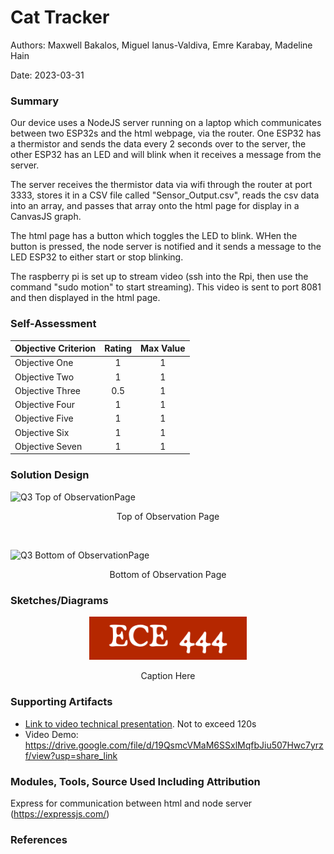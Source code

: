 # Cat Tracker
Authors: Maxwell Bakalos, Miguel Ianus-Valdiva, Emre Karabay, Madeline Hain

Date: 2023-03-31

### Summary
Our device uses a NodeJS server running on a laptop which communicates between two ESP32s and the html webpage, via the router. One ESP32 has a thermistor and sends the data every 2 seconds over to the server, the other ESP32 has an LED and will blink when it receives a message from the server. 

The server receives the thermistor data via wifi through the router at port 3333, stores it in a CSV file called "Sensor_Output.csv", reads the csv data into an array, and passes that array onto the html page for display in a CanvasJS graph.

The html page has a button which toggles the LED to blink. WHen the button is pressed, the node server is notified and it sends a message to the LED ESP32 to either start or stop blinking.

The raspberry pi is set up to stream video (ssh into the Rpi, then use the command "sudo motion" to start streaming). This video is sent to port 8081 and then displayed in the html page.

### Self-Assessment 

| Objective Criterion | Rating | Max Value  | 
|---------------------------------------------|:-----------:|:---------:|
| Objective One | 1 |  1     | 
| Objective Two | 1 |  1     | 
| Objective Three | 0.5 |  1     | 
| Objective Four | 1 |  1     | 
| Objective Five | 1 |  1     | 
| Objective Six | 1 |  1     | 
| Objective Seven | 1 |  1     | 


### Solution Design

![Q3 Top of ObservationPage](https://user-images.githubusercontent.com/114166327/229256040-9d7e125b-1543-4c3e-a0dc-282966775184.jpg)
<p align="center">
Top of Observation Page
</p>
<br>

![Q3 Bottom of ObservationPage](https://user-images.githubusercontent.com/114166327/229256046-b59049e3-7b13-44c2-ba97-7a387c12e816.jpg)
<p align="center">
Bottom of Observation Page
</p>

### Sketches/Diagrams
<p align="center">
<img src="./images/ece444.png" width="50%">
</p>
<p align="center">
Caption Here
</p>



### Supporting Artifacts
- [Link to video technical presentation](). Not to exceed 120s
- Video Demo: https://drive.google.com/file/d/19QsmcVMaM6SSxlMqfbJiu507Hwc7yrzf/view?usp=share_link


### Modules, Tools, Source Used Including Attribution
Express for communication between html and node server (https://expressjs.com/)
### References


